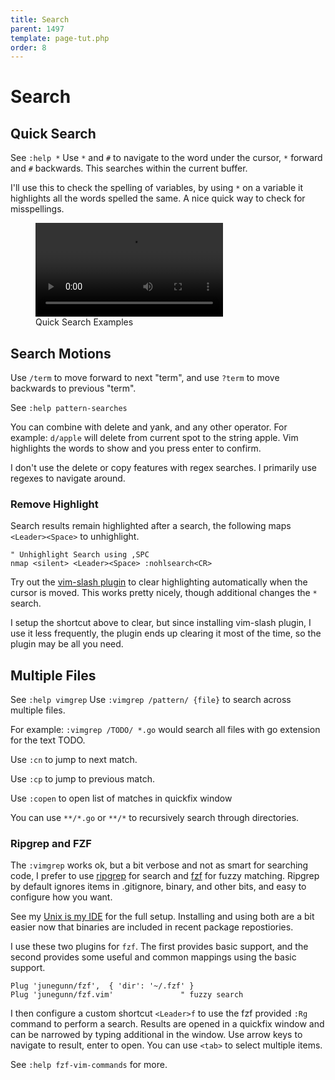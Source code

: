```yaml
---
title: Search
parent: 1497
template: page-tut.php
order: 8
---
```


# Search


## Quick Search

<span class="sidenote">See `:help *`</span> Use `*` and `#` to navigate to the word under the cursor, `*` forward and `#` backwards. This searches within the current buffer.

I'll use this to check the spelling of variables, by using `*` on a variable it highlights all the words spelled the same. A nice quick way to check for misspellings.

<figure class="wp-block-video"><video controls src="https://mkaz.blog/wp-content/uploads/2019/03/vim-star-nav.mp4"></video><figcaption>Quick Search Examples</figcaption></figure>

## Search Motions

Use `/term` to move forward to next "term", and use `?term` to move backwards to previous "term".

<span class="sidenote">See `:help pattern-searches`</span>

You can combine with delete and yank, and any other operator. For example: `d/apple` will delete from current spot to the string apple. Vim highlights the words to show and you press enter to confirm.

I don't use the delete or copy features with regex searches. I primarily use regexes to navigate around.

### Remove Highlight

Search results remain highlighted after a search, the following maps `<Leader><Space>` to unhighlight.

```vim
" Unhighlight Search using ,SPC
nmap <silent> <Leader><Space> :nohlsearch<CR>
```

Try out the [vim-slash plugin](https://github.com/junegunn/vim-slash) to clear highlighting automatically when the cursor is moved. This works pretty nicely, though additional changes the `*` search.

I setup the shortcut above to clear, but since installing vim-slash plugin, I use it less frequently, the plugin ends up clearing it most of the time, so the plugin may be all you need.

## Multiple Files

<span class="sidenote">See `:help vimgrep`</span> Use `:vimgrep /pattern/ {file}` to search across multiple files.

For example: `:vimgrep /TODO/ *.go` would search all files with go extension for the text TODO.

Use `:cn` to jump to next match.

Use `:cp` to jump to previous match.

Use `:copen` to open list of matches in quickfix window

You can use `**/*.go` or `**/*` to recursively search through directories.

### Ripgrep and FZF

The `:vimgrep` works ok, but a bit verbose and not as smart for searching code, I prefer to use [ripgrep](https://github.com/BurntSushi/ripgrep) for search and [fzf](https://github.com/junegunn/fzf) for fuzzy matching. Ripgrep by default ignores items in .gitignore, binary, and other bits, and easy to configure how you want.

See my [Unix is my IDE](https://mkaz.blog/code/unix-is-my-ide/) for the full setup. Installing and using both are a bit easier now that binaries are included in recent package repostiories.

I use these two plugins for `fzf`. The first provides basic support, and the second provides some useful and common mappings using the basic support.

```vim
Plug 'junegunn/fzf',  { 'dir': '~/.fzf' }
Plug 'junegunn/fzf.vim'               " fuzzy search
```

I then configure a custom shortcut `<Leader>f` to use the fzf provided `:Rg` command to perform a search. Results are opened in a quickfix window and can be narrowed by typing additional in the window. Use arrow keys to navigate to result, enter to open. You can use `<tab>` to select multiple items.

See `:help fzf-vim-commands` for more.
